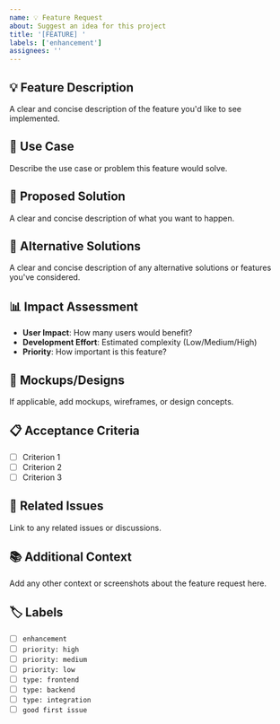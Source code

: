 ```yaml
---
name: 💡 Feature Request
about: Suggest an idea for this project
title: '[FEATURE] '
labels: ['enhancement']
assignees: ''
---
```


## 💡 Feature Description
A clear and concise description of the feature you'd like to see implemented.

## 🎯 Use Case
Describe the use case or problem this feature would solve.

## 💭 Proposed Solution
A clear and concise description of what you want to happen.

## 🔄 Alternative Solutions
A clear and concise description of any alternative solutions or features you've considered.

## 📊 Impact Assessment
- **User Impact**: How many users would benefit?
- **Development Effort**: Estimated complexity (Low/Medium/High)
- **Priority**: How important is this feature?

## 🎨 Mockups/Designs
If applicable, add mockups, wireframes, or design concepts.

## 📋 Acceptance Criteria
- [ ] Criterion 1
- [ ] Criterion 2
- [ ] Criterion 3

## 🔗 Related Issues
Link to any related issues or discussions.

## 📚 Additional Context
Add any other context or screenshots about the feature request here.

## 🏷️ Labels
- [ ] `enhancement`
- [ ] `priority: high`
- [ ] `priority: medium`
- [ ] `priority: low`
- [ ] `type: frontend`
- [ ] `type: backend`
- [ ] `type: integration`
- [ ] `good first issue` 
